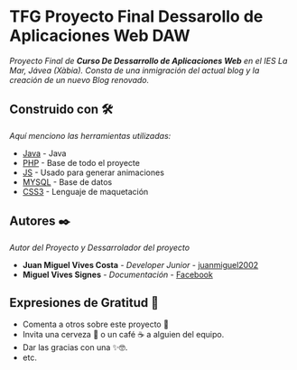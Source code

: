 # TFG Proyecto Final Dessarollo de Aplicaciones Web DAW

_Proyecto Final de **Curso De Dessarrollo de Aplicaciones Web** en el IES La Mar, Jávea (Xàbia). Consta de una inmigración del actual blog y la creación de un nuevo Blog renovado._

## Construido con 🛠️

_Aquí menciono las herramientas utilizadas:_

* [Java](https://www.java.com/es/) - Java
* [PHP](https://www.php.net/manual/es/intro-whatis.php) - Base de todo el proyecte
* [JS](https://developer.mozilla.org/es/docs/Web/JavaScript) - Usado para generar animaciones
* [MYSQL](https://www.mysql.com/) - Base de datos
* [CSS3](https://developer.mozilla.org/es/docs/Web/CSS) - Lenguaje de maquetación

## Autores ✒️
_Autor del Proyecto y Dessarrolador del proyecto_

* **Juan Miguel Vives Costa** - *Developer Junior* - [juanmiguel2002](https://github.com/juanmiguel2002/)
* **Miguel Vives Signes** - *Documentación* - [Facebook](https://www.facebook.com/cronista.degata.5)


## Expresiones de Gratitud 🎁

* Comenta a otros sobre este proyecto 📢
* Invita una cerveza 🍺 o un café ☕ a alguien del equipo. 
* Dar las gracias con una ✨🤓.
* etc.